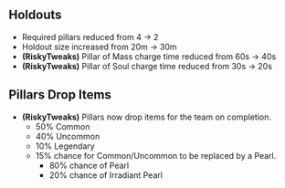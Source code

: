 ## Holdouts

- Required pillars reduced from 4 -> 2
- Holdout size increased from 20m -> 30m
- **(RiskyTweaks)** Pillar of Mass charge time reduced from 60s -> 40s
- **(RiskyTweaks)** Pillar of Soul charge time reduced from 30s -> 20s

## Pillars Drop Items

- **(RiskyTweaks)** Pillars now drop items for the team on completion.
	- 50% Common
	- 40% Uncommon
	- 10% Legendary
	- 15% chance for Common/Uncommon to be replaced by a Pearl.
		- 80% chance of Pearl
		- 20% chance of Irradiant Pearl